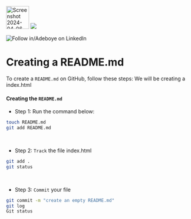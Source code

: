 <img width="62" alt="Screenshot 2024-04-06 022623" src="https://github.com/fadarboye/Intro-To-Git/assets/130584349/4878512e-0d52-4bc9-ade5-ec2700a59a6c">
<a href="https://www.linkedin.com/in/adeboye-famurewa-700b9426/"><img src="https://img.shields.io/badge/LinkedIn-0077B5?style=for-the-badge&logo=linkedin&logoColor=white"></a> 

![](https://img.shields.io/badge/Follow%20%ad-1.4k-blue?logo=linkedin&style=social "Follow in/Adeboye on LinkedIn") 

# Creating a README.md

To create a `README.md` on GitHub, follow these steps: We will be creating a index.html

#### Creating the `README.md`

- Step 1: Run the command below:

```sh
touch README.md
git add README.md
```
<br/>

- Step 2: `Track` the file index.html
```sh
git add .
git status
```   
<br/>

- Step 3: `Commit` your file
   
```sh
git commit -m "create an empty README.md"
git log
Git status
```
